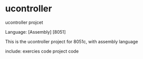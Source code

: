 # ucontroller
ucontroller projcet 

Language: [Assembly] [8051]

This is the ucontroller project for 8051c, with assembly language

include:
exercies code
project code
